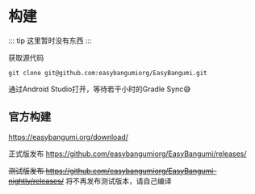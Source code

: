 # 构建

::: tip
这里暂时没有东西
:::

获取源代码

```shell
git clone git@github.com:easybangumiorg/EasyBangumi.git
```

通过Android Studio打开，等待若干小时的Gradle Sync😅

## 官方构建

<https://easybangumi.org/download/>

正式版发布 <https://github.com/easybangumiorg/EasyBangumi/releases/>

~~测试版发布 <https://github.com/easybangumiorg/EasyBangumi-nightly/releases/>~~ 将不再发布测试版本，请自己编译